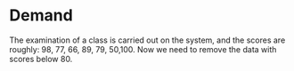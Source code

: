 # Demand

The examination of a class is carried out on the system, and the scores are roughly: 98, 77, 66, 89, 79, 50,100.
Now we need to remove the data with scores below 80.